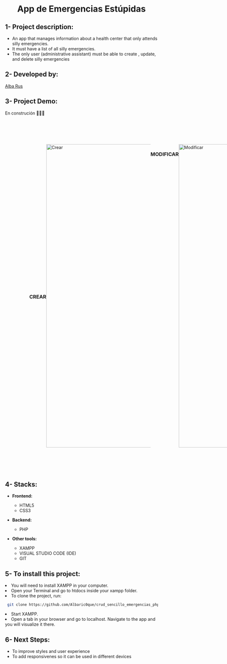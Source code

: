 <h1 align="center">App de Emergencias Estúpidas</h1>

<h2> 1- Project description:</h2>
  <ul>
    <li>An app that manages information about a health center that only attends silly emergencies.</li>
    <li>It must have a list of all silly emergencies.</li>
    <li>The only user (administrative assistant) must be able to create , update, and delete silly emergencies</li>
  </ul>

## 2- Developed by:
  
   [Alba Rus](https://github.com/Albaric0que)
  
  <h2> 3- Project Demo:</h2> 
  <p>En construción 👩🏼‍🔧</p>

  <div style="heigth:auto; display:flex; padding:5rem;">
    <h3 style="align-self: center;">CREAR</h3>
    <img style="width:1000px"; src="" alt="Crear"/>
    <h3>MODIFICAR</h3>
    <img style="width:1000px"; src="" alt="Modificar"/>
    <h3>BORRAR</h3>
    <img style="width:1000px"; src="" alt="Borrar"/>
  </div>

<h2> 4- Stacks:</h2>

* **Frontend:**
  <ul>
    <li>HTML5</li>
    <li>CSS3</li>
  </ul> 

* **Backend:**
  <ul>
    <li>PHP</li>
  </ul>
  
* **Other tools:**   
  <ul>
    <li>XAMPP</li>
    <li>VISUAL STUDIO CODE (IDE)</li>
    <li>GIT</li>
  </ul>

<h2> 5- To install this project:</h2>
  <li>You will need to install XAMPP in your computer.</li>
  <li>Open your Terminal and go to htdocs inside your xampp folder.</li>
  <li>
    To clone the project, run:
    
  ```bash  
   git clone https://github.com/Albaric0que/crud_sencillo_emergencias_php.git
  ```  
  </li>
  <li>Start XAMPP.</li>
  <li>Open a tab in your browser and go to localhost. Navigate to the app and you will visualize it there.</li>

<h2> 6- Next Steps:</h2>
<ul>
  <li>To improve styles and user experience</li>
  <li>To add responsivenes so it can be used in different devices</li>
</ul>
